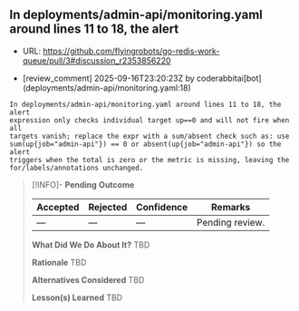 ## In deployments/admin-api/monitoring.yaml around lines 11 to 18, the alert

- URL: https://github.com/flyingrobots/go-redis-work-queue/pull/3#discussion_r2353856220

- [review_comment] 2025-09-16T23:20:23Z by coderabbitai[bot] (deployments/admin-api/monitoring.yaml:18)

```text
In deployments/admin-api/monitoring.yaml around lines 11 to 18, the alert
expression only checks individual target up==0 and will not fire when all
targets vanish; replace the expr with a sum/absent check such as: use
sum(up{job="admin-api"}) == 0 or absent(up{job="admin-api"}) so the alert
triggers when the total is zero or the metric is missing, leaving the
for/labels/annotations unchanged.
```

> [!INFO]- **Pending**
> **Outcome**
> 
> | Accepted | Rejected | Confidence | Remarks |
> |----------|----------|------------|---------|
> | — | — | — | Pending review. |
>
> **What Did We Do About It?**
> TBD
>
> **Rationale**
> TBD
>
> **Alternatives Considered**
> TBD
>
> **Lesson(s) Learned**
> TBD
